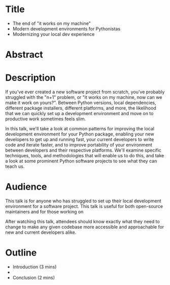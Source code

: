 # Title

* The end of "it works on my machine"
* Modern development environments for Pythonistas
* Modernizing your local dev experience

# Abstract



# Description

If you've ever created a new software project from scratch, you've probably struggled with the "n+1" problem, or "it works on my machine, now can we make it work on yours?". Between Python versions, local dependencies, different package installers, different platforms, and more, the likelihood that we can quickly set up a development environment and move on to productive work sometimes feels slim.

In this talk, we'll take a look at common patterns for improving the local development environment for your Python package, enabling your new developers to get up and running fast, your current developers to write code and iterate faster, and to improve portability of your environment between developers and their respective platforms. We'll examine specific techniques, tools, and methodologies that will enable us to do this, and take a look at some prominent Python software projects to see what they can teach us.

# Audience

This talk is for anyone who has struggled to set up their local development environment for a software project. This talk is useful for both open-source maintainers and for those working on

After watching this talk, attendees should know exactly what they need to change to make any given codebase more accessible and approachable for new and current developers alike.

# Outline

* Introduction (3 mins)
*
* Conclusion (2 mins)
